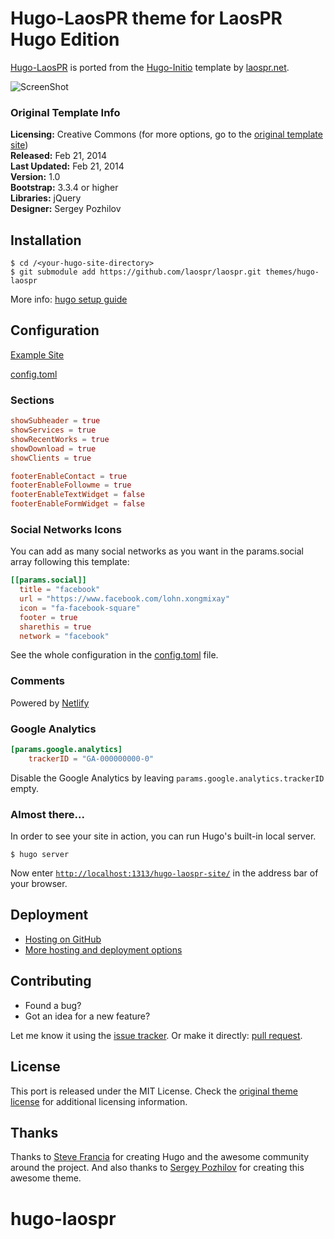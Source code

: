 # Hugo-LaosPR theme for LaosPR Hugo Edition

[Hugo-LaosPR](https://github.com/laospr/hugo-laospr) is ported from the [Hugo-Initio](https://miguelsimoni.github.io/hugo-initio-site/) template by [laospr.net](https://laospr.net/).

![ScreenShot](https://raw.github.com/laospr/hugo-laospr/master/images/hugo-laospr.png)

### Original Template Info

**Licensing:** Creative Commons (for more options, go to the [original template site](http://www.gettemplate.com/info/initio/))  
**Released:** Feb 21, 2014  
**Last Updated:** Feb 21, 2014  
**Version:** 1.0  
**Bootstrap:** 3.3.4 or higher  
**Libraries:** jQuery  
**Designer:** Sergey Pozhilov  

## Installation

```
$ cd /<your-hugo-site-directory>
$ git submodule add https://github.com/laospr/laospr.git themes/hugo-laospr
```

More info: [hugo setup guide](https://gohugo.io/overview/installing/)

## Configuration

[Example Site](https://github.com/laospr/hugo-laospr/tree/master/exampleSite)

[config.toml](https://github.com/laospr/hugo-laospr/tree/master/exampleSite/config.toml)

### Sections


```toml
showSubheader = true
showServices = true
showRecentWorks = true
showDownload = true
showClients = true

footerEnableContact = true
footerEnableFollowme = true
footerEnableTextWidget = false
footerEnableFormWidget = false
```
### Social Networks Icons

You can add as many social networks as you want in the params.social array following this template:

```toml
[[params.social]]
  title = "facebook"
  url = "https://www.facebook.com/lohn.xongmixay"
  icon = "fa-facebook-square"
  footer = true
  sharethis = true
  network = "facebook"
```

See the whole configuration in the [config.toml](https://github.com/laospr/hugo-laospr/tree/master/exampleSite/config.toml) file.

### Comments

Powered by [Netlify](https://www.netlify.com)

### Google Analytics

```toml
[params.google.analytics]
    trackerID = "GA-000000000-0"
```

Disable the Google Analytics by leaving `params.google.analytics.trackerID` empty.

### Almost there...

In order to see your site in action, you can run Hugo's built-in local server.

```
$ hugo server
```

Now enter [`http://localhost:1313/hugo-laospr-site/`](http://localhost:1313/hugo-laospr-site/) in the address bar of your browser.

## Deployment

- [Hosting on GitHub](https://gohugo.io/hosting-and-deployment/hosting-on-github/)
- [More hosting and deployment options](https://gohugo.io/hosting-and-deployment/)

## Contributing

- Found a bug?
- Got an idea for a new feature?

Let me know it using the [issue tracker](https://github.com/miguelsimoni/hugo-initio/issues).
Or make it directly: [pull request](https://github.com/miguelsimoni/hugo-initio/pulls).

## License

This port is released under the MIT License. Check the [original theme license](http://www.gettemplate.com/info/initio/) for additional licensing information.

## Thanks

Thanks to [Steve Francia](https://github.com/spf13) for creating Hugo and the awesome community around the project. And also thanks to [Sergey Pozhilov](http://www.gettemplate.com/) for creating this awesome theme.
# hugo-laospr
